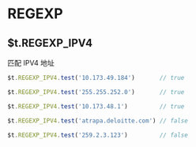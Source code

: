 # REGEXP

## $t.REGEXP_IPV4

匹配 IPV4 地址

```javascript
$t.REGEXP_IPV4.test('10.173.49.184')       // true

$t.REGEXP_IPV4.test('255.255.252.0')       // true

$t.REGEXP_IPV4.test('10.173.48.1')         // true

$t.REGEXP_IPV4.test('atrapa.deloitte.com') // false

$t.REGEXP_IPV4.test('259.2.3.123')         // false
```
